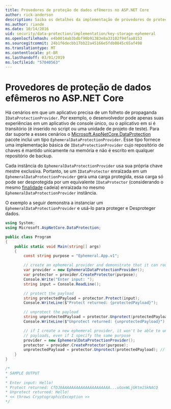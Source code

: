 ```yaml
---
title: Provedores de proteção de dados efêmeros no ASP.NET Core
author: rick-anderson
description: Saiba os detalhes da implementação de provedores de proteção de dados efêmeros o ASP.NET Core.
ms.author: riande
ms.date: 10/14/2016
uid: security/data-protection/implementation/key-storage-ephemeral
ms.openlocfilehash: e4b0014ab3bdbf90b91383e8a33102f94faa8153
ms.sourcegitcommit: 24b1f6decbb17bb22a45166e5fdb0845c65af498
ms.translationtype: MT
ms.contentlocale: pt-BR
ms.lasthandoff: 03/01/2019
ms.locfileid: "57040563"
---
```

# <a name="ephemeral-data-protection-providers-in-aspnet-core"></a>Provedores de proteção de dados efêmeros no ASP.NET Core

<a name="data-protection-implementation-key-storage-ephemeral"></a>

Há cenários em que um aplicativo precisa de um folheto de propaganda `IDataProtectionProvider`. Por exemplo, o desenvolvedor pode apenas suas experiências em um aplicativo de console único, ou o aplicativo em si é transitório (é inserido no script ou uma unidade de projeto de teste). Para dar suporte a esses cenários o [Microsoft.AspNetCore.DataProtection](https://www.nuget.org/packages/Microsoft.AspNetCore.DataProtection/) pacote inclui um tipo `EphemeralDataProtectionProvider`. Esse tipo fornece uma implementação básica de `IDataProtectionProvider` cujo repositório de chaves é mantido unicamente na memória e não é escrito em qualquer repositório de backup.

Cada instância do `EphemeralDataProtectionProvider` usa sua própria chave mestre exclusiva. Portanto, se um `IDataProtector` enraizada em um `EphemeralDataProtectionProvider` gera uma carga protegida, essa carga só pode ser desprotegida por um equivalente `IDataProtector` (considerando o mesmo [finalidade](xref:security/data-protection/consumer-apis/purpose-strings#data-protection-consumer-apis-purposes) cadeia) enraizada no mesmo `EphemeralDataProtectionProvider` instância.

O exemplo a seguir demonstra a instanciar um `EphemeralDataProtectionProvider` e usá-lo para proteger e Desproteger dados.

```csharp
using System;
using Microsoft.AspNetCore.DataProtection;

public class Program
{
    public static void Main(string[] args)
    {
        const string purpose = "Ephemeral.App.v1";

        // create an ephemeral provider and demonstrate that it can round-trip a payload
        var provider = new EphemeralDataProtectionProvider();
        var protector = provider.CreateProtector(purpose);
        Console.Write("Enter input: ");
        string input = Console.ReadLine();

        // protect the payload
        string protectedPayload = protector.Protect(input);
        Console.WriteLine($"Protect returned: {protectedPayload}");

        // unprotect the payload
        string unprotectedPayload = protector.Unprotect(protectedPayload);
        Console.WriteLine($"Unprotect returned: {unprotectedPayload}");

        // if I create a new ephemeral provider, it won't be able to unprotect existing
        // payloads, even if I specify the same purpose
        provider = new EphemeralDataProtectionProvider();
        protector = provider.CreateProtector(purpose);
        unprotectedPayload = protector.Unprotect(protectedPayload); // THROWS
    }
}

/*
* SAMPLE OUTPUT
*
* Enter input: Hello!
* Protect returned: CfDJ8AAAAAAAAAAAAAAAAAAAAA...uGoxWLjGKtm1SkNACQ
* Unprotect returned: Hello!
* << throws CryptographicException >>
*/
```
